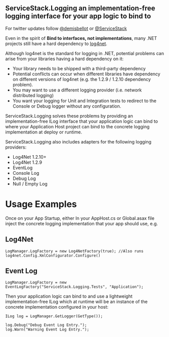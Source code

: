 ## ServiceStack.Logging an implementation-free logging interface for your app logic to bind to
For twitter updates follow <a href="http://twitter.com/demisbellot">@demisbellot</a> or <a href="http://twitter.com/servicestack">@ServiceStack</a>

Even in the spirit of **Bind to interfaces, not implementations**, many .NET projects still have
a hard dependency to [log4net](http://logging.apache.org/log4net/index.html). 

Although log4net is the standard for logging in .NET, potential problems can arise from your libraries having a hard dependency on it:

* Your library needs to be shipped with a third-party dependency
* Potential conflicts can occur when different libraries have dependency on different versions of log4net (e.g. the 1.2.9 / 1.2.10 dependency problem).
* You may want to use a different logging provider (i.e. network distributed logging)
* You want your logging for Unit and Integration tests to redirect to the Console or Debug logger without any configuration.

ServiceStack.Logging solves these problems by providing an implementation-free ILog interface that your application logic can bind to 
where your Application Host project can bind to the concrete logging implementation at deploy or runtime.

ServiceStack.Logging also includes adapters for the following logging providers:

* Log4Net 1.2.10+
* Log4Net 1.2.9
* EventLog
* Console Log
* Debug Log
* Null / Empty Log

# Usage Examples

Once on your App Startup, either In your AppHost.cs or Global.asax file inject the concrete logging implementation that your app should use, e.g.

## Log4Net
    LogManager.LogFactory = new Log4NetFactory(true); //Also runs log4net.Config.XmlConfigurator.Configure()

## Event Log
    LogManager.LogFactory = new EventLogFactory("ServiceStack.Logging.Tests", "Application");

Then your application logic can bind to and use a lightweight implementation-free ILog which at runtime will be an instance of the concrete implementation configured in your host:

    ILog log = LogManager.GetLogger(GetType());

    log.Debug("Debug Event Log Entry.");
    log.Warn("Warning Event Log Entry.");




